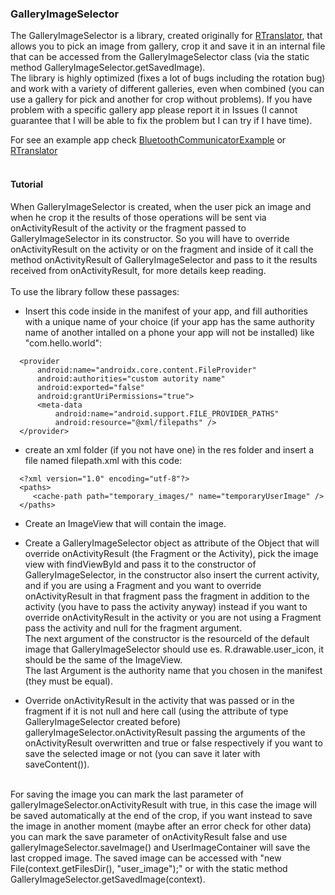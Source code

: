 ### GalleryImageSelector
The GalleryImageSelector is a library, created originally for <a href="https://github.com/niedev/RTranslator" target="_blank" rel="noopener noreferrer">RTranslator</a>, that allows you to pick an image from gallery, crop it and save it in an internal file that can be accessed from the GalleryImageSelector class (via the static method GalleryImageSelector.getSavedImage).<br />
The library is highly optimized (fixes a lot of bugs including the rotation bug) and work with a variety of different galleries,
even when combined (you can use a gallery for pick and another for crop without problems). If you have problem with a specific gallery app please report it in Issues (I cannot guarantee that I will be able to fix the problem but I can try if I have time).<br />

For see an example app check <a href="https://github.com/niedev/GalleryImageSelectorExample" target="_blank" rel="noopener noreferrer">BluetoothCommunicatorExample</a> or <a href="https://github.com/niedev/RTranslator" target="_blank" rel="noopener noreferrer">RTranslator</a><br /><br />

#### Tutorial
When GalleryImageSelector is created, when the user pick an image and when he crop it the results of those operations will be sent
via onActivityResult of the activity or the fragment passed to GalleryImageSelector in its constructor.
So you will have to override onActivityResult on the activity or on the fragment and inside of it call the method onActivityResult
of GalleryImageSelector and pass to it the results received from onActivityResult, for more details keep reading.
<br /><br />
To use the library follow these passages:
- Insert this code inside <application> in the manifest of your app, and fill authorities with a unique name of your choice
(if your app has the same authority name of another intalled on a phone your app will not be installed) like "com.hello.world":
```
  <provider
      android:name="androidx.core.content.FileProvider"
      android:authorities="custom autority name"
      android:exported="false"
      android:grantUriPermissions="true">
      <meta-data
          android:name="android.support.FILE_PROVIDER_PATHS"
          android:resource="@xml/filepaths" />
  </provider>
```

- create an xml folder (if you not have one) in the res folder and insert a file named filepath.xml with this code:
```
  <?xml version="1.0" encoding="utf-8"?>
  <paths>
     <cache-path path="temporary_images/" name="temporaryUserImage" />
  </paths>
```
- Create an ImageView that will contain the image.

- Create a GalleryImageSelector object as attribute of the Object that will override onActivityResult (the Fragment or the Activity),
pick the image view with findViewById and pass it to the constructor of GalleryImageSelector,
in the constructor also insert the current activity, and if you are using a Fragment and you want to override onActivityResult in that fragment
pass the fragment in addition to the activity (you have to pass the activity anyway) instead if you want to override onActivityResult in the
activity or you are not using a Fragment pass the activity and null for the fragment argument.<br />
The next argument of the constructor is the resourceId of the default image that GalleryImageSelector should use es. R.drawable.user_icon, it
should be the same of the ImageView.<br />
The last Argument is the authority name that you chosen in the manifest (they must be equal).

- Override onActivityResult in the activity that was passed or in the fragment if it is not null and here call (using the attribute of type GalleryImageSelector created before) galleryImageSelector.onActivityResult
passing the arguments of the onActivityResult overwritten and true or false respectively if you want to save the selected image or not (you can save it later with saveContent()).
<br /><br />

For saving the image you can mark the last parameter of galleryImageSelector.onActivityResult with true, in this case the image will be
saved automatically at the end of the crop, if you want instead to save the image in another moment (maybe after an error check for other data)
you can mark the save parameter of onActivityResult false and use galleryImageSelector.saveImage() and UserImageContainer will save the last cropped image.
The saved image can be accessed with "new File(context.getFilesDir(), "user_image");" or with the static method GalleryImageSelector.getSavedImage(context).
